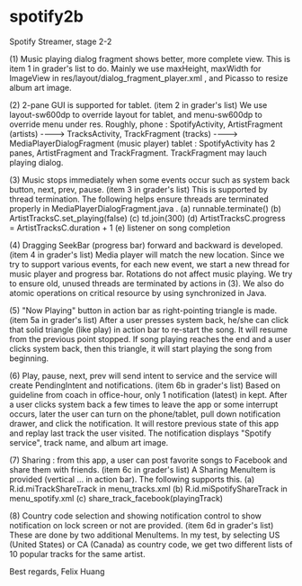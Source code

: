 # spotify2b
Spotify Streamer, stage 2-2

(1) Music playing dialog fragment shows better, more complete view.
    This is item 1 in grader's list to do. Mainly we use maxHeight,
    maxWidth for ImageView in res/layout/dialog_fragment_player.xml ,
    and Picasso to resize album art image.

(2) 2-pane GUI is supported for tablet. (item 2 in grader's list)
    We use layout-sw600dp to override layout for tablet, and
    menu-sw600dp to override menu under res. Roughly,
    phone : SpotifyActivity, ArtistFragment (artists) ---->
            TracksActivity, TrackFragment (tracks) ---->
            MediaPlayerDialogFragment (music player)
    tablet : SpotifyActivity has 2 panes, ArtistFragment and
            TrackFragment. TrackFragment may lauch playing dialog.

(3) Music stops immediately when some events occur such as system back
    button, next, prev, pause. (item 3 in grader's list) This is supported
    by thread termination. The following helps ensure threads are
    terminated properly in MediaPlayerDialogFragment.java .
      (a) runnable.terminate()
      (b) ArtistTracksC.set_playing(false)
      (c) td.join(300)
      (d) ArtistTracksC.progress = ArtistTracksC.duration + 1
      (e) listener on song completion
      
(4) Dragging SeekBar (progress bar) forward and backward is developed.
    (item 4 in grader's list) Media player will match the new location.
    Since we try to support various events, for each new event, we start
    a new thread for music player and progress bar. Rotations do not
    affect music playing. We try to ensure old, unused threads are
    terminated by actions in (3). We also do atomic operations on
    critical resource by using synchronized in Java.

(5) "Now Playing" button in action bar as right-pointing triangle is
    made. (item 5a in grader's list) After a user presses system back,
    he/she can click that solid triangle (like play) in action bar to
    re-start the song. It will resume from the previous point stopped.
    If song playing reaches the end and a user clicks system back, then
    this triangle, it will start playing the song from beginning.
    
(6) Play, pause, next, prev will send intent to service and the service
    will create PendingIntent and notifications. (item 6b in grader's list)
    Based on guideline from coach in office-hour, only 1 notification (latest)
    in kept. After a user clicks system back a few times to leave the app or
    some interrupt occurs, later the user can turn on the phone/tablet,
    pull down notification drawer, and click the notification. It will
    restore previous state of this app and replay last track the user visited.
    The notification displays "Spotify service", track name, and album art image.

(7) Sharing : from this app, a user can post favorite songs to Facebook
    and share them with friends. (item 6c in grader's list) A Sharing
    MenuItem is provided (vertical ... in action bar). The following
    supports this.
      (a) R.id.miTrackShareTrack in menu_tracks.xml
      (b) R.id.miSpotifyShareTrack in menu_spotify.xml
      (c) share_track_facebook(playingTrack)

(8) Country code selection and showing notification control to show
    notification on lock screen or not are provided. (item 6d in grader's
    list) These are done by two additional MenuItems. In my test, by
    selecting US (United States) or CA (Canada) as country code, we
    get two different lists of 10 popular tracks for the same artist.

Best regards,
Felix Huang
